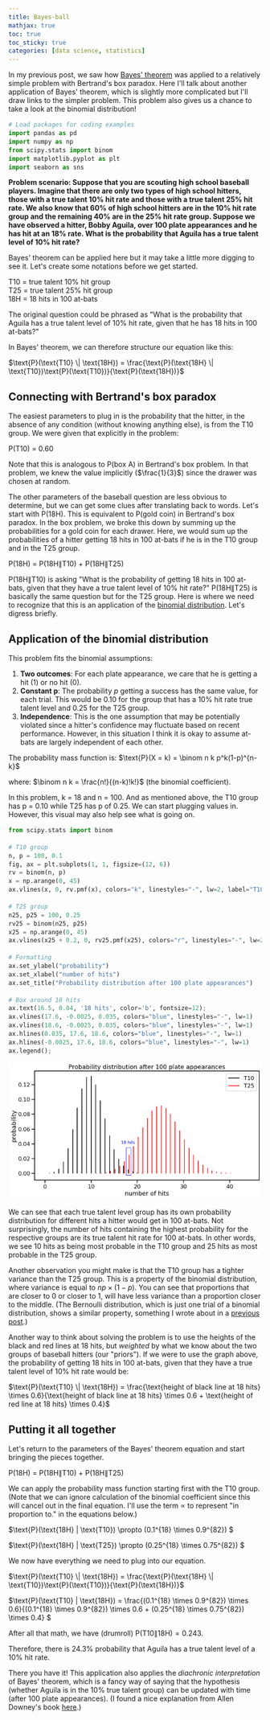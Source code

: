 ```yaml
---
title: Bayes-ball
mathjax: true
toc: true
toc_sticky: true
categories: [data science, statistics]
---
```


In my previous post, we saw how [Bayes' theorem](https://en.wikipedia.org/wiki/Bayes%27_theorem) was applied to a relatively simple problem with Bertrand's box paradox. Here I'll talk about another application of Bayes' theorem, which is slightly more complicated but I'll draw links to the simpler problem. This problem also gives us a chance to take a look at the binomial distribution!


```python
# Load packages for coding examples
import pandas as pd
import numpy as np
from scipy.stats import binom
import matplotlib.pyplot as plt
import seaborn as sns
```

**Problem scenario: Suppose that you are scouting high school baseball players. Imagine that there are only two types of high school hitters, those with a true talent 10% hit rate and those with a true talent 25% hit rate. We also know that 60% of high school hitters are in the 10% hit rate group and the remaining 40% are in the 25% hit rate group. Suppose we have observed a hitter, Bobby Aguila, over 100 plate appearances and he has hit at an 18% rate. What is the probability that Aguila has a true talent level of 10% hit rate?**

Bayes' theorem can be applied here but it may take a little more digging to see it. Let's create some notations before we get started.

T10 = true talent 10% hit group
<br>
T25 = true talent 25% hit group
<br>
18H = 18 hits in 100 at-bats

The original question could be phrased as "What is the probability that Aguila has a true talent level of 10% hit rate, given that he has 18 hits in 100 at-bats?"

In Bayes' theorem, we can therefore structure our equation like this:

$\text{P}(\text{T10} \| \text{18H}) = \frac{\text{P}(\text{18H} \| \text{T10})\text{P}(\text{T10})}{\text{P}(\text{18H})}$


## Connecting with Bertrand's box paradox

The easiest parameters to plug in is the probability that the hitter, in the absence of any condition (without knowing anything else), is from the T10 group. We were given that explicitly in the problem:

$\text{P}(\text{T10})$ = 0.60

Note that this is analogous to $\text{P}(\text{box A})$ in Bertrand's box problem. In that problem, we knew the value implicitly ($\frac{1}{3}$) since the drawer was chosen at random.

The other parameters of the baseball question are less obvious to determine, but we can get some clues after  translating back to words. Let's start with $\text{P}(\text{18H})$. This is equivalent to ${\text{P}(\text{gold coin})}$ in Bertrand's box paradox. In the box problem, we broke this down by summing up the probabilities for a gold coin for each drawer. Here, we would sum up the probabilities of a hitter getting 18 hits in 100 at-bats if he is in the T10 group and in the T25 group.

${\text{P}(\text{18H})}$ = $\text{P}(\text{18H} \| \text{T10})$ + $\text{P}(\text{18H} \| \text{T25})$

$\text{P}(\text{18H} \| \text{T10})$ is asking "What is the probability of getting 18 hits in 100 at-bats, given that they have a true talent level of 10% hit rate?" $\text{P}(\text{18H} \| \text{T25})$ is basically the same question but for the T25 group. Here is where we need to recognize that this is an application of the [binomial distribution](https://www.khanacademy.org/math/ap-statistics/random-variables-ap/binomial-random-variable/a/binomial-probability-basic). Let's digress briefly.

## Application of the binomial distribution

This problem fits the binomial assumptions:
1. **Two outcomes**: For each plate appearance, we care that he is getting a hit (1) or no hit (0).
2. **Constant p**: The probability *p* getting a success has the same value, for each trial. This would be 0.10 for the group that has a 10% hit rate true talent level and 0.25 for the T25 group.
3. **Independence**: This is the one assumption that may be potentially violated since a hitter's confidence may fluctuate based on recent performance. However, in this situation I think it is okay to assume at-bats are largely independent of each other.

The probability mass function is:
$\text{P}(X = k) = \binom n k p^k(1-p)^{n-k}$

where:
$\binom n k = \frac{n!}{(n-k)!k!}$ (the binomial coefficient).

In this problem, k = 18 and n = 100. And as mentioned above, the T10 group has p = 0.10 while T25 has p of 0.25. We can start plugging values in. However, this visual may also help see what is going on.


```python
from scipy.stats import binom

# T10 group
n, p = 100, 0.1
fig, ax = plt.subplots(1, 1, figsize=(12, 6))
rv = binom(n, p)
x = np.arange(0, 45)
ax.vlines(x, 0, rv.pmf(x), colors="k", linestyles="-", lw=2, label="T10")

# T25 group
n25, p25 = 100, 0.25
rv25 = binom(n25, p25)
x25 = np.arange(0, 45)
ax.vlines(x25 + 0.2, 0, rv25.pmf(x25), colors="r", linestyles="-", lw=2, label="T25")

# Formatting
ax.set_ylabel("probability")
ax.set_xlabel("number of hits")
ax.set_title("Probability distribution after 100 plate appearances")

# Box around 18 hits
ax.text(16.5, 0.04, '18 hits', color='b', fontsize=12);
ax.vlines(17.6, -0.0025, 0.035, colors="blue", linestyles="-", lw=1)
ax.vlines(18.6, -0.0025, 0.035, colors="blue", linestyles="-", lw=1)
ax.hlines(0.035, 17.6, 18.6, colors="blue", linestyles="-", lw=1)
ax.hlines(-0.0025, 17.6, 18.6, colors="blue", linestyles="-", lw=1)
ax.legend();
```


![png](/assets/2020-06-13-bayes-ball/output_28_0.png)


We can see that each true talent level group has its own probability distribution for different hits a hitter would get in 100 at-bats. Not surprisingly, the number of hits containing the highest probability for the respective groups are its true talent hit rate for 100 at-bats. In other words, we see 10 hits as being most probable in the T10 group and 25 hits as most probable in the T25 group.

Another observation you might make is that the T10 group has a tighter variance than the T25 group. This is a property of the binomial distribution, where variance is equal to $np \times (1-p)$. You can see that proportions that are closer to 0 or closer to 1, will have less variance than a proportion closer to the middle. (The Bernoulli distribution, which is just one trial of a binomial distribution, shows a similar property, something I wrote about in a [previous post](
https://benslack19.github.io/The-Bernoulli-distribution/#understanding-the-relationship-between-probability-and-variance).)

Another way to think about solving the problem is to use the heights of the black and red lines at 18 hits, but *weighted* by what we know about the two groups of baseball hitters (our "priors"). If we were to use the graph above, the probability of getting 18 hits in 100 at-bats, given that they have a true talent level of 10% hit rate would be:
<br>

$\text{P}(\text{T10} \| \text{18H}) = \frac{\text{height of black line at 18 hits} \times 0.6}{\text{height of black line at 18 hits} \times 0.6 + \text{height of red line at 18 hits} \times 0.4}$

## Putting it all together

Let's return to the parameters of the Bayes' theorem equation and start bringing the pieces together.

${\text{P}(\text{18H})}$ = $\text{P}(\text{18H} \| \text{T10})$ + $\text{P}(\text{18H} \| \text{T25})$

We can apply the probability mass function starting first with the T10 group. (Note that we can ignore calculation of the binomial coefficient since this will cancel out in the final equation. I'll use the term $\propto$ to represent "in proportion to." in the equations below.)

$\text{P}(\text{18H} \| \text{T10}) \propto (0.1^{18} \times 0.9^{82}) $

$\text{P}(\text{18H} \| \text{T25}) \propto (0.25^{18} \times 0.75^{82}) $

We now have everything we need to plug into our equation.


$\text{P}(\text{T10} \| \text{18H}) = \frac{\text{P}(\text{18H} \| \text{T10})\text{P}(\text{T10})}{\text{P}(\text{18H})}$

$\text{P}(\text{T10} \| \text{18H}) = \frac{(0.1^{18} \times 0.9^{82}) \times 0.6}{(0.1^{18} \times 0.9^{82}) \times 0.6 + (0.25^{18} \times 0.75^{82}) \times 0.4} $


After all that math, we have (drumroll) $\text{P}(\text{T10} \| \text{18H}) = 0.243$.

Therefore, there is 24.3% probability that Aguila has a true talent level of a 10% hit rate.

There you have it! This application also applies the *diachronic interpretation* of Bayes' theorem, which is a fancy way of saying that the hypothesis (whether Aguila is in the 10% true talent group) can be updated with time (after 100 plate appearances). (I found a nice explanation from Allen Downey's book [here](http://www.greenteapress.com/thinkbayes/html/thinkbayes002.html#sec13).)